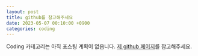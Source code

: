 ```yaml
---
layout: post
title: github를 참고해주세요
date: 2023-05-07 00:10:00 +0900
categories: coding
---
```


<p>

Coding 카테고리는 아직 포스팅 계획이 없읍니다. <a href="http://github.com/co-right" target="_blank">제 github 페이지</a>를 참고해주세요.

</p>
